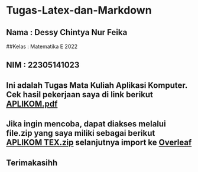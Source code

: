 # Tugas-Latex-dan-Markdown
## Nama  : Dessy Chintya Nur Feika
##Kelas  : Matematika E 2022
## NIM   : 22305141023

## Ini adalah Tugas Mata Kuliah Aplikasi Komputer. Cek hasil pekerjaan saya di link berikut [APLIKOM.pdf](https://github.com/DessyChintya/DessyChitya/files/13526626/APLIKOM.pdf)

## Jika ingin mencoba, dapat diakses melalui file.zip yang saya miliki sebagai berikut [APLIKOM TEX.zip](https://github.com/DessyChintya/DessyChitya/files/13526675/APLIKOM.TEX.zip) selanjutnya import ke [Overleaf](https://www.overleaf.com/project)

## Terimakasihh 
